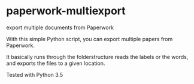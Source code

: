 # paperwork-multiexport
export multiple documents from Paperwork

With this simple Python script, you can export multiple papers from Paperwork.

It basically runs through the folderstructure reads the labels or the words, and exports the files to a given location.

Tested with Python 3.5
